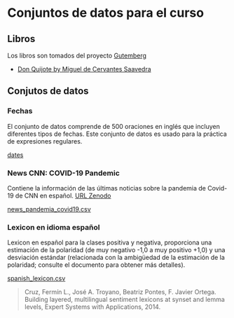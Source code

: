 # Conjuntos de datos para el curso
## Libros

Los libros son tomados del proyecto [Gutemberg](https://www.gutenberg.org/browse/languages/es)


* [Don Quijote by Miguel de Cervantes Saavedra](https://www.gutenberg.org/ebooks/2000)

## Conjutos de datos

### Fechas
El conjunto de datos comprende de 500 oraciones en inglés que incluyen diferentes tipos de fechas. Este conjunto de datos es usado para la práctica de expresiones regulares.

[dates](dates.txt)

### News CNN: COVID-19 Pandemic
Contiene la información de las últimas noticias sobre la pandemia de Covid-19 de CNN en español. [URL Zenodo](https://zenodo.org/record/6440655)

[news_pandemia_covid19.csv](news_pandemia_covid19.csv)

### Lexicon en idioma español

Lexicon en español para la clases positiva y negativa, proporciona una estimación de la polaridad (de muy negativo -1,0 a muy positivo +1,0) y una desviación estándar (relacionada con la ambigüedad de la estimación de la polaridad; consulte el documento para obtener más detalles).

[spanish_lexicon.csv](spanish_lexicon.csv)

> Cruz, Fermín L., José A. Troyano, Beatriz Pontes, F. Javier Ortega. Building layered, multilingual sentiment lexicons at synset and lemma levels, Expert Systems with Applications, 2014.
